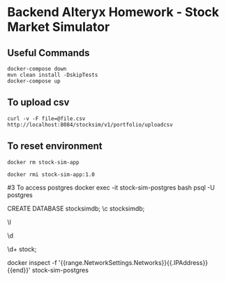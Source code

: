 # Backend Alteryx Homework - Stock Market Simulator #

## Useful Commands
```shell
docker-compose down
mvn clean install -DskipTests
docker-compose up
```

## To upload csv
```shell
curl -v -F file=@file.csv http://localhost:8084/stocksim/v1/portfolio/uploadcsv
```

## To reset environment
```shell
docker rm stock-sim-app

docker rmi stock-sim-app:1.0
```

#3 To access postgres
docker exec -it stock-sim-postgres bash
psql -U postgres

CREATE DATABASE stocksimdb;
\c stocksimdb;

\l

\d

\d+ stock;

docker inspect -f '{{range.NetworkSettings.Networks}}{{.IPAddress}}{{end}}' stock-sim-postgres

```# stock-sim-app
